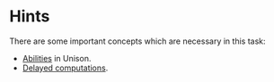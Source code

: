 # Hints

There are some important concepts which are necessary in this task:

- [Abilities](https://www.unison-lang.org/docs/fundamentals/abilities/) in Unison.
- [Delayed computations](https://www.unison-lang.org/docs/fundamentals/values-and-functions/delayed-computations/).
